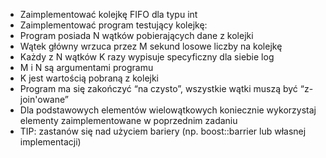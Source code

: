  * Zaimplementować kolejkę FIFO dla typu int
 * Zaimplementować program testujący kolejkę:
 * Program posiada N wątków pobierających dane z kolejki
 * Wątek główny wrzuca przez M sekund losowe liczby na kolejkę
 * Każdy z N wątków K razy wypisuje specyficzny dla siebie log
 * M i N są argumentami programu
 * K jest wartością pobraną z kolejki
 * Program ma się zakończyć “na czysto”, wszystkie wątki muszą być “z-join'owane”
 * Dla podstawowych elementów wielowątkowych koniecznie
   wykorzystaj elementy zaimplementowane w poprzednim zadaniu
 * TIP: zastanów się nad użyciem bariery (np. boost::barrier lub własnej
   implementacji)
